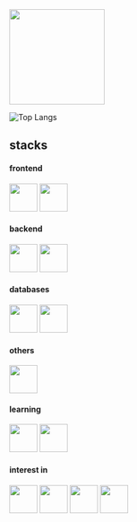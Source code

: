 <div>
<!--  <img height="180em" src="https://github-readme-stats.vercel.app/api/top-langs/?username=ribeiroleoz&layout=compact&langs_count=7&theme=transparent"/> -->

<img height="170em" src="https://github-readme-stats.vercel.app/api?username=ribeiroleoz&show_icons=true&theme=rose&include_all_commits=true&count_private=true"/>

![Top Langs](https://github-readme-stats.vercel.app/api/top-langs/?username=ribeiroleoz&layout=compact)

<h2>stacks</h2>
<h4>frontend</h4>
<img src="https://cdn.jsdelivr.net/gh/devicons/devicon/icons/javascript/javascript-original.svg" width="50px"/>
<img src="https://cdn.jsdelivr.net/gh/devicons/devicon/icons/vuejs/vuejs-original.svg" width="50px"/>   
<h4>backend</h4>
<img src="https://cdn.jsdelivr.net/gh/devicons/devicon/icons/php/php-plain.svg" width="50px"/>
<img src="https://cdn.jsdelivr.net/gh/devicons/devicon/icons/laravel/laravel-plain.svg" width="50px"/><br>
<h4>databases</h4> 
<img src="https://cdn.jsdelivr.net/gh/devicons/devicon/icons/mysql/mysql-original.svg" width="50px"/>
<img src="https://cdn.jsdelivr.net/gh/devicons/devicon/icons/oracle/oracle-original.svg" width="50px"/><br>
<h4>others</h4>
<img src="https://cdn.jsdelivr.net/gh/devicons/devicon/icons/python/python-original.svg" width="50px"/>
<h4>learning</h4>
<img src="https://cdn.jsdelivr.net/gh/devicons/devicon/icons/docker/docker-original.svg" width="50px"/>
<img src="https://cdn.jsdelivr.net/gh/devicons/devicon/icons/go/go-original.svg" width="50px" />
<h4>interest in</h4>
<img src="https://cdn.jsdelivr.net/gh/devicons/devicon/icons/nodejs/nodejs-original.svg" width="50px"/>
<img src="https://cdn.jsdelivr.net/gh/devicons/devicon/icons/graphql/graphql-plain.svg" width="50px"/>
<img src="https://cdn.jsdelivr.net/gh/devicons/devicon/icons/nginx/nginx-original.svg" width="50px"/>
<img src="https://cdn.jsdelivr.net/gh/devicons/devicon/icons/postgresql/postgresql-plain-wordmark.svg" width="50px"/>
</div>
